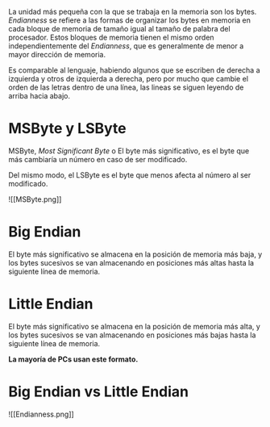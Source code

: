
  La unidad más pequeña con la que se trabaja en la memoria son los bytes. *Endianness*  se refiere a las formas de organizar los bytes en memoria en cada bloque de memoria de tamaño igual al tamaño de palabra del procesador. Estos bloques de memoria tienen el mismo orden independientemente del *Endianness*, que es generalmente de menor a mayor dirección de memoria.
  
Es comparable al lenguaje, habiendo algunos que se escriben de derecha a izquierda y otros de izquierda a derecha, pero por mucho que cambie el orden de las letras dentro de una línea, las lineas se siguen leyendo de arriba hacia abajo.

# MSByte y LSByte

MSByte, *Most Significant Byte* o El byte más significativo, es el byte que más cambiaría un número en caso de ser modificado.

Del mismo modo, el LSByte es el byte que menos afecta al número al ser modificado.

![[MSByte.png]]

# Big Endian

El byte más significativo se almacena en la posición de memoria más baja, y los bytes sucesivos se van almacenando en posiciones más altas hasta la siguiente línea de memoria.

# Little Endian

El byte más significativo se almacena en la posición de memoria más alta, y los bytes sucesivos se van almacenando en posiciones más bajas hasta la siguiente línea de memoria.

**La mayoría de PCs usan este formato.**

# Big Endian vs Little Endian

![[Endianness.png]]